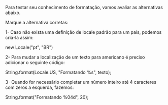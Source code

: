 Para testar seu conhecimento de formatação, vamos avaliar as alternativas abaixo.

Marque a alternativa corretas:

1- Caso não exista uma definição de locale padrão para um país, podemos criá-la assim:

new Locale("pt", "BR")


2- Para mudar a localização de um texto para americano é preciso adicionar o seguinte código:

String.format(Locale.US, "Formatando %s", texto);


3- Quando for necessário completar um número inteiro até 4 caracteres com zeros a esquerda, fazemos:

String.format("Formatando %04d", 20);

